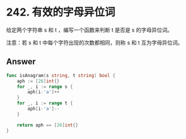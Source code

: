 # 242. 有效的字母异位词

给定两个字符串 s 和 t ，编写一个函数来判断 t 是否是 s 的字母异位词。

注意：若 s 和 t 中每个字符出现的次数都相同，则称 s 和 t 互为字母异位词。

## Answer

```go
func isAnagram(s string, t string) bool {
	aph := [26]int{}
	for _, i := range s {
		aph[i-'a']++
	}
	for _, i := range t {
		aph[i-'a']--
	}

	return aph == [26]int{}
}
```